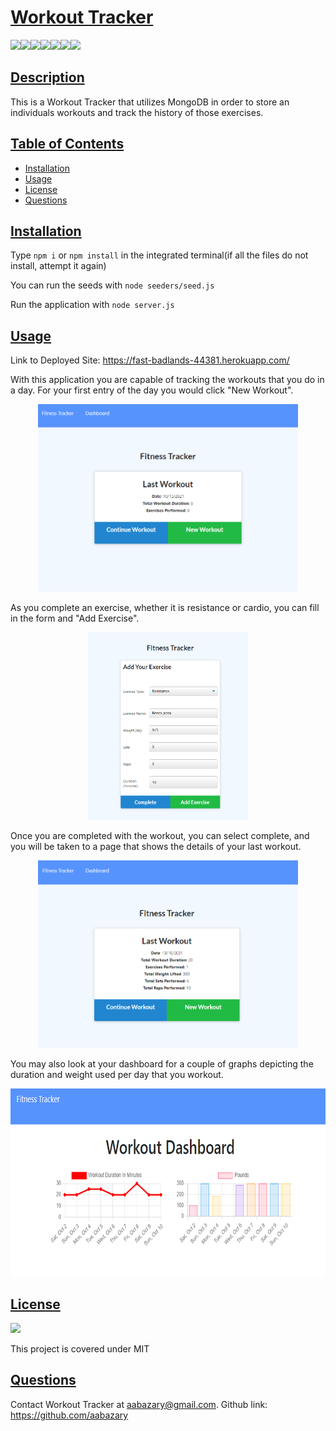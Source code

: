 # <ins>Workout Tracker</ins>
![](https://img.shields.io/badge/HTML5-E34F26?style=for-the-badge&logo=html5&logoColor=white)![](https://img.shields.io/badge/CSS3-1572B6?style=for-the-badge&logo=css3&logoColor=white)![](https://img.shields.io/badge/JavaScript-323330?style=for-the-badge&logo=javascript&logoColor=F7DF1E)![](https://img.shields.io/badge/Node.js-43853D?style=for-the-badge&logo=node.js&logoColor=white)![](https://img.shields.io/badge/Express.js-404D59?style=for-the-badge)![](https://img.shields.io/badge/MongoDB-4EA94B?style=for-the-badge&logo=mongodb&logoColor=white)![](https://img.shields.io/badge/Heroku-430098?style=for-the-badge&logo=heroku&logoColor=white)
## <ins>Description</ins>
This is a Workout Tracker that utilizes MongoDB in order to store an individuals workouts and track the history of those exercises. 
## <ins>Table of Contents</ins>
- [Installation](#installation)
- [Usage](#usage)
- [License](#license)
- [Questions](#questions)

## <ins>Installation</ins>
Type `npm i` or `npm install` in the integrated terminal(if all the files do not install, attempt it again)

You can run the seeds with `node seeders/seed.js`

Run the application with `node server.js`
## <ins>Usage</ins>
Link to Deployed Site:
https://fast-badlands-44381.herokuapp.com/

With this application you are capable of tracking the workouts that you do in a day. For your first entry of the day you would click "New Workout".

<p align="center" >
<img src ="./images/home.png" height=300>
</p>

As you complete an exercise, whether it is resistance or cardio, you can fill in the form and "Add Exercise". 

<p align="center" >
<img src ="./images/input.png" height=300>
</p>

Once you are completed with the workout, you can select complete, and you will be taken to a page that shows the details of your last workout. 

<p align="center" >
<img src ="./images/last_workout.png" height=300>
</p>

You may also look at your dashboard for a couple of graphs depicting the duration and weight used per day that you workout.

<p align="center" >
<img src ="./images/dashboard.png" height=300>
</p>

## <ins>License</ins>
![](https://img.shields.io/badge/License-MIT%20-blue?style=flat-square)

This project is covered under MIT

## <ins>Questions</ins>
Contact Workout Tracker at aabazary@gmail.com. Github link: https://github.com/aabazary
